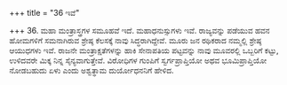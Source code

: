 +++
title = "36 ಇವೆ"

+++
36. ಮಹಾ ಮಂತ್ರಾಸ್ತ್ರಗಳ ಸಮೂಹವೆ ಇದೆ. ಮಹಾಧನುಸ್ಸುಗಳು ಇವೆ. ರಾಜ್ಯವನ್ನು ಪಡೆಯುವ ಹವನ ಹೋಮಗಳಿಗೆ ಸಮನಾಗಿರುವ ಶ್ರೇಷ್ಠ ಕೆಲಸಕ್ಕೆ ನಾವು ಸಿದ್ಧರಾಗಿದ್ದೇವೆ. ಮೂರು ಜನ ರಥಿಕರಾದ ನಮ್ಮಲ್ಲಿ ಶ್ರೇಷ್ಠ ಆಯುಧಗಳು ಇವೆ. ರಾಜನೇ ಮಂತ್ರಾಕ್ಷತೆಗಳನ್ನು ಹಾಕಿ ಸೇನಾಪತಿಯ ಪಟ್ಟವನ್ನು ನಾವು ಮೂವರಲ್ಲಿ ಒಬ್ಬರಿಗೆ ಕಟ್ಟು, ಉಳಿದವರೇ ಮಿಕ್ಕ ನಿನ್ನ ಸೈನ್ಯವಾಗುತ್ತೇವೆ. ವಿರೋಧಿಗಳ ಗುಂಪಿಗೆ ಸ್ವರ್ಗಪ್ರಾಪ್ತಿಯೋ ಅಥವ ಭೂಮಿಪ್ರಾಪ್ತಿಯೋ ನೋಡಬಹುದು ಏಳು ಎಂದು ಅಶ್ವತ್ಥಾಮ ದುರ್ಯೋಧನನಿಗೆ ಹೇಳಿದ.